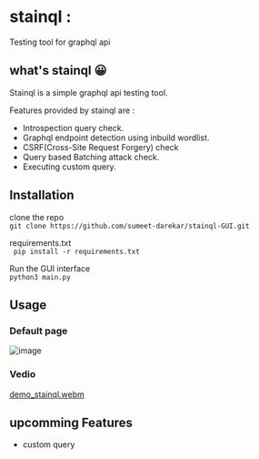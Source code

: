 # stainql :

Testing tool for graphql api

## what's stainql :grinning:

Stainql is a simple graphql api testing tool. 


Features provided by stainql are :
- Introspection query check.
- Graphql endpoint detection using inbuild wordlist.
- CSRF(Cross-Site Request Forgery) check
- Query based Batching attack check.
- Executing custom query.

## Installation

clone the repo   
`git clone https://github.com/sumeet-darekar/stainql-GUI.git`

requirements.txt   
` pip install -r requirements.txt`

Run the GUI interface   
`python3 main.py`

## Usage

### Default page
![image](https://github.com/user-attachments/assets/a1bea7ce-ae12-4246-9451-9f65e686793e)

### Vedio
[demo_stainql.webm](https://github.com/user-attachments/assets/e8c4c87e-ee3c-41b8-a179-c42464a8607f)


## upcomming Features

- custom query
